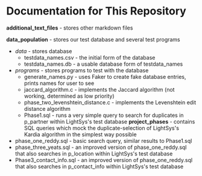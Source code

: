 # Documentation for This Repository
**additional_text_files** - stores other markdown files

**data_population** - stores our test database and several test programs
* *data* - stores database
    * testdata_names.csv - the initial form of the database
    * testdata_names.db - a usable database form of testdata_names
* *programs* - stores programs to test with the database
    * generate_names.py - uses Faker to create fake database entries, prints names for user to see
    * jaccard_algorithm.c - implements the Jaccard algorithm (not working, determined as low priority)
    * phase_two_levenshtein_distance.c - implements the Levenshtein edit distance algorithm
    * Phase1.sql - runs a very simple query to search for duplicates in p_partner within LightSys's test database
**project_phases** - contains SQL queries which mock the duplicate-selection of LightSys's Kardia algorithm in the simplest way possible
* phase_one_reddy.sql - basic search query, similar results to Phase1.sql
* phase_three_yeats.sql - an improved version of phase_one_reddy.sql that also searches in p_location within LightSys's test database
* Phase3_contact_info.sql - an improved version of phase_one_reddy.sql that also searches in p_contact_info within LightSys's test database